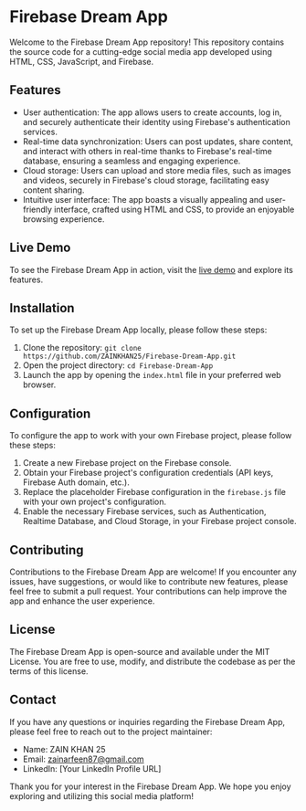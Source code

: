 # Firebase Dream App

Welcome to the Firebase Dream App repository! This repository contains the source code for a cutting-edge social media app developed using HTML, CSS, JavaScript, and Firebase.

## Features

- User authentication: The app allows users to create accounts, log in, and securely authenticate their identity using Firebase's authentication services.
- Real-time data synchronization: Users can post updates, share content, and interact with others in real-time thanks to Firebase's real-time database, ensuring a seamless and engaging experience.
- Cloud storage: Users can upload and store media files, such as images and videos, securely in Firebase's cloud storage, facilitating easy content sharing.
- Intuitive user interface: The app boasts a visually appealing and user-friendly interface, crafted using HTML and CSS, to provide an enjoyable browsing experience.

## Live Demo

To see the Firebase Dream App in action, visit the [live demo](https://zainkhan25-firebase-dream-app.netlify.app/) and explore its features.

## Installation

To set up the Firebase Dream App locally, please follow these steps:

1. Clone the repository: `git clone https://github.com/ZAINKHAN25/Firebase-Dream-App.git`
2. Open the project directory: `cd Firebase-Dream-App`
3. Launch the app by opening the `index.html` file in your preferred web browser.

## Configuration

To configure the app to work with your own Firebase project, please follow these steps:

1. Create a new Firebase project on the Firebase console.
2. Obtain your Firebase project's configuration credentials (API keys, Firebase Auth domain, etc.).
3. Replace the placeholder Firebase configuration in the `firebase.js` file with your own project's configuration.
4. Enable the necessary Firebase services, such as Authentication, Realtime Database, and Cloud Storage, in your Firebase project console.

## Contributing

Contributions to the Firebase Dream App are welcome! If you encounter any issues, have suggestions, or would like to contribute new features, please feel free to submit a pull request. Your contributions can help improve the app and enhance the user experience.

## License

The Firebase Dream App is open-source and available under the MIT License. You are free to use, modify, and distribute the codebase as per the terms of this license.

## Contact

If you have any questions or inquiries regarding the Firebase Dream App, please feel free to reach out to the project maintainer:

- Name: ZAIN KHAN 25
- Email: zainarfeen87@gmail.com
- LinkedIn: [Your LinkedIn Profile URL]

Thank you for your interest in the Firebase Dream App. We hope you enjoy exploring and utilizing this social media platform!

